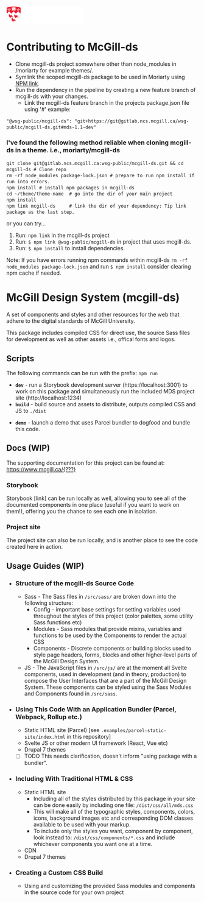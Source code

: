 <img src="./src/sass/assets/mcgill-logo-red-reverse-XL-header.svg" width="200">

# Contributing to McGill-ds
 * Clone mcgill-ds project somewhere other than node_modules in /moriarty for example themes/.
 * Symlink the scoped mcgill-ds package to be used in Moriarty using [NPM link](https://docs.npmjs.com/cli/link).
 * Run the dependency in the pipeline by creating a new feature branch of mcgill-ds with your changes.
   * Link the mcgill-ds feature branch in the projects package.json file using '#' example:
  ```
  "@wsg-public/mcgill-ds": "git+https://git@gitlab.ncs.mcgill.ca/wsg-public/mcgill-ds.git#mds-1.1-dev"
  ```
### I've found the following method reliable when cloning mcgill-ds in a theme. i.e., moriarty/mcgill-ds
```
git clone git@gitlab.ncs.mcgill.ca:wsg-public/mcgill-ds.git && cd mcgill-ds # Clone repo
rm -rf node_modules package-lock.json # prepare to run npm install if run into errors.
npm install # install npm packages in mcgill-ds
cd ~/theme/theme-name  # go into the dir of your main project
npm install
npm link mcgill-ds     # link the dir of your dependency: Tip link package as the last step.
```
or you can try...

 1. Run: `npm link` in the mcgill-ds project
 2. Run: `$ npm link @wsg-public/mcgill-ds` in project that uses mcgill-ds.
 3. Run: `$ npm install` to install dependencies.

 Note: If you have errors running npm commands within mcgill-ds
 `rm -rf node_modules package-lock.json` and run `$ npm install` consider clearing npm cache if needed.

# McGill Design System (mcgill-ds)

A set of components and styles and other resources for the web that adhere to the digital standards of McGill University.


This package includes compiled CSS for direct use, the source Sass files for development as well as other assets i.e., offical fonts and logos.

 <!-- 1. Clone, then run: `npm install`.
 1. To develop this package with Storybook and to see the documentation: `npm run dev`.
 1. To build the source and assets for distribution: `npm run build`.
 1. To launch a demo that uses Parcel bundler: `npm run demo`. Go to `http://localhost:1234` -->


 ## Scripts
 The following commands can be run with the prefix: `npm run `
 * **`dev`** - run a Storybook development server (https://localhost:3001) to work on this package and simultaneously run the included MDS project site (http://localhost:1234)
 * **`build`** - build source and assets to distribute, outputs compiled CSS and JS to `./dist`
 <!-- * test (run tests) -->
 * **`demo`** - launch a demo that uses Parcel bundler to dogfood and bundle this code.
 <!-- * deploy (build source and distribute to a remote server for hosting) -->

## Docs (WIP)
The supporting documentation for this project can be found at: https://www.mcgill.ca/{???}
### Storybook
Storybook [link] can be run locally as well, allowing you to see all of the documented components in one place (useful if you want to work on them!), offering you the chance to see each one in isolation.
### Project site
The project site can also be run locally, and is another place to see the code created here in action.

 ## Usage Guides (WIP)
  * ### Structure of the mcgill-ds Source Code
    * Sass - The Sass files in `/src/sass/` are broken down into the following structure:
      * Config - important base settings for setting variables used throughout the styles of this project (color palettes, some utility Sass functions etc)
      * Modules - Sass modules that provide mixins, variables and functions to be used by the Components to render the actual CSS
      * Components - Discrete components or building blocks used to style page headers, forms, blocks and other higher-level parts of the McGill Design System.
    * JS - The JavaScript files in `/src/js/` are at the moment all Svelte components, used in development (and in theory, production) to compose the User Interfaces that are a part of the McGill Design System. These components can be styled using the Sass Modules and Components found in `/src/sass`.
  * ### Using This Code With an Application Bundler (Parcel, Webpack, Rollup etc.)
    * Static HTML site (Parcel) [see `.examples/parcel-static-site/index.html` in this repository]
    * Svelte JS or other modern UI framework (React, Vue etc)
    * Drupal 7 themes
    - [ ] TODO This needs clarification, doesn't inform "using package with a bundler".
  * ### Including With Traditional HTML & CSS
    * Static HTML site
      * Including all of the styles distributed by this package in your site can be done easily by including one file: `/dist/css/all/mds.css`
      * This will make all of the typographic styles, components, colors, icons, background images etc and corresponding DOM classes available to be used with your markup.
      * To include only the styles you want, component by component, look instead to: `/dist/css/components/*.css` and include whichever components you want one at a time.
    * CDN
    * Drupal 7 themes
  * ### Creating a Custom CSS Build
    * Using and customizing the provided Sass modules and components in the source code for your own project
